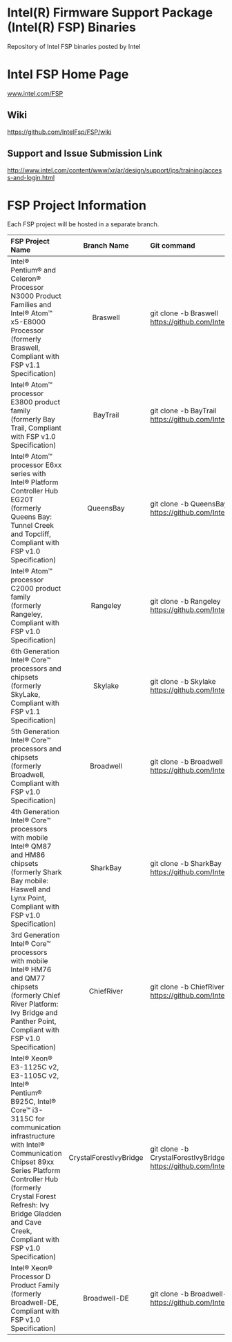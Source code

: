 # Intel(R) Firmware Support Package (Intel(R) FSP) Binaries
Repository of Intel FSP binaries posted by Intel

# Intel FSP Home Page 
www.intel.com/FSP

## Wiki
https://github.com/IntelFsp/FSP/wiki

## Support and Issue Submission Link
http://www.intel.com/content/www/xr/ar/design/support/ips/training/access-and-login.html

# FSP Project Information
Each FSP project will be hosted in a separate branch.


FSP Project Name | Branch Name | Git command
:--------------- | :---------: | :----------
Intel® Pentium® and Celeron® Processor N3000 Product Families and Intel® Atom™ x5-E8000 Processor (formerly Braswell, Compliant with FSP v1.1 Specification) | Braswell | git clone -b Braswell https://github.com/IntelFsp/FSP.git
Intel® Atom™ processor E3800 product family (formerly Bay Trail, Compliant with FSP v1.0 Specification) | BayTrail | git clone -b BayTrail https://github.com/IntelFsp/FSP.git
Intel® Atom™ processor E6xx series with Intel® Platform Controller Hub EG20T (formerly Queens Bay: Tunnel Creek and Topcliff, Compliant with FSP v1.0 Specification) | QueensBay | git clone -b QueensBay https://github.com/IntelFsp/FSP.git
Intel® Atom™ processor C2000 product family (formerly Rangeley, Compliant with FSP v1.0 Specification) | Rangeley  | git clone -b Rangeley https://github.com/IntelFsp/FSP.git
6th Generation Intel® Core™ processors and chipsets (formerly SkyLake, Compliant with FSP v1.1 Specification) | Skylake  | git clone -b Skylake https://github.com/IntelFsp/FSP.git
5th Generation Intel® Core™ processors and chipsets (formerly Broadwell, Compliant with FSP v1.0 Specification) | Broadwell  | git clone -b Broadwell https://github.com/IntelFsp/FSP.git
4th Generation Intel® Core™ processors with mobile Intel® QM87 and HM86 chipsets (formerly Shark Bay mobile: Haswell and Lynx Point, Compliant with FSP v1.0 Specification) | SharkBay | git clone -b SharkBay https://github.com/IntelFsp/FSP.git
3rd Generation Intel® Core™ processors with mobile Intel® HM76 and QM77 chipsets  (formerly Chief River Platform: Ivy Bridge and Panther Point, Compliant with FSP v1.0 Specification) | ChiefRiver | git clone -b ChiefRiver https://github.com/IntelFsp/FSP.git
Intel® Xeon® E3-1125C v2, E3-1105C v2, Intel® Pentium® B925C, Intel® Core™ i3-3115C for communication infrastructure with Intel® Communication Chipset 89xx Series Platform Controller Hub (formerly Crystal Forest Refresh: Ivy Bridge Gladden and Cave Creek, Compliant with FSP v1.0 Specification) | CrystalForestIvyBridge | git clone -b CrystalForestIvyBridge https://github.com/IntelFsp/FSP.git
Intel® Xeon® Processor D Product Family (formerly Broadwell-DE, Compliant with FSP v1.0 Specification) | Broadwell-DE | git clone -b Broadwell-DE https://github.com/IntelFsp/FSP.git
